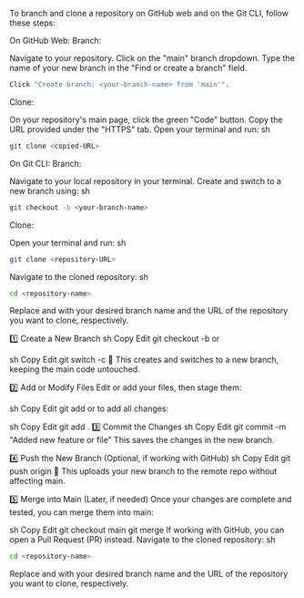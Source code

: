 To branch and clone a repository on GitHub web and on the Git CLI, follow these steps:

On GitHub Web:
Branch:

Navigate to your repository.
Click on the "main" branch dropdown.
Type the name of your new branch in the "Find or create a branch" field.
```sh
Click "Create branch: <your-branch-name> from 'main'".
```
Clone:

On your repository's main page, click the green "Code" button.
Copy the URL provided under the "HTTPS" tab.
Open your terminal and run:
sh
```sh
git clone <copied-URL>
```
On Git CLI:
Branch:

Navigate to your local repository in your terminal.
Create and switch to a new branch using:
sh
```sh 
git checkout -b <your-branch-name>
```
Clone:

Open your terminal and run:
sh
```sh
git clone <repository-URL>
 ```
Navigate to the cloned repository: sh
```sh 
cd <repository-name>
 ```
Replace <your-branch-name> and <repository-URL> with your desired branch name and the URL of the repository you want to clone, respectively.
  
1️⃣ Create a New Branch
sh
Copy
Edit
git checkout -b <new-branch-name>
or

sh
Copy
Edit
git switch -c <new-branch-name>
🔹 This creates and switches to a new branch, keeping the main code untouched.

2️⃣ Add or Modify Files
Edit or add your files, then stage them:

sh
Copy
Edit
git add <file-name>
or to add all changes:

sh
Copy
Edit
git add .
3️⃣ Commit the Changes
sh
Copy
Edit
git commit -m "Added new feature or file"
This saves the changes in the new branch.

4️⃣ Push the New Branch (Optional, if working with GitHub)
sh
Copy
Edit
git push origin <new-branch-name>
🔹 This uploads your new branch to the remote repo without affecting main.

5️⃣ Merge into Main (Later, if needed)
Once your changes are complete and tested, you can merge them into main:

sh
Copy
Edit
git checkout main
git merge <new-branch-name>
If working with GitHub, you can open a Pull Request (PR) instead.
Navigate to the cloned repository: sh
```sh 
cd <repository-name>
 ```
Replace <your-branch-name> and <repository-URL> with your desired branch name and the URL of the repository you want to clone, respectively.
